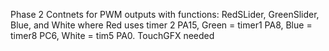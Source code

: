 Phase 2 Contnets for PWM outputs with functions: RedSLider, GreenSlider, Blue, and White where Red uses timer 2 PA15, Green = timer1 PA8, Blue = timer8 PC6, White = tim5 PA0. TouchGFX needed
